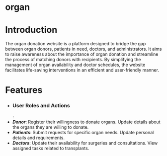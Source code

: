 # organ
# Introduction
The organ donation website is a platform designed to bridge the gap between organ donors, patients in need, doctors, and administrators. It aims to raise awareness about the importance of organ donation and streamline the process of matching donors with recipients. By simplifying the management of organ availability and doctor schedules, the website facilitates life-saving interventions in an efficient and user-friendly manner.

# Features
* <h3>User Roles and Actions</h3>:
* ***Donor***:
 Register their willingness to donate organs.
 Update details about the organs they are willing to donate.
* ***Patients***:
Submit requests for specific organ needs.
Update personal details and requirements.
* ***Doctors***:
Update their availability for surgeries and consultations.
View assigned tasks related to transplants.
